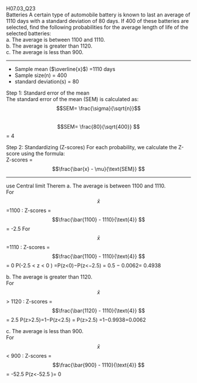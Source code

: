H07.03_Q23  
Batteries A certain type of automobile battery is known to last an average of 1110 days with a standard deviation of 80 days. 
If 400 of these batteries are selected, find the following probabilities for the average length of life of the selected batteries:  
a. The average is between 1100 and 1110.  
b. The average is greater than 1120.  
c. The average is less than 900.  

---
- Sample mean ($\overline{x}$) =1110 days
- Sample size(n) = 400
- standard deviation(s) = 80

Step 1: Standard error of the mean  
The standard error of the mean (SEM) is calculated as:  
$$SEM= \frac{\sigma}{\sqrt{n}}$$   
$$SEM= \frac{80}{\sqrt{400}} $$   = 4  

Step 2: Standardizing (Z-scores)
For each probability, we calculate the Z-score using the formula:  
Z-scores = $$\frac{\bar{x} - \mu}{\text{SEM}} $$  

---
use Central limit Therem 
a. The average is between 1100 and 1110.  
For $$\bar{x}$$ =1100 : Z-scores = $$\frac{\bar{1100} - 1110}{\text{4}} $$  = -2.5
For $$\bar{x}$$ =1110 : Z-scores = $$\frac{\bar{1100} - 1110}{\text{4}} $$  = 0
P(-2.5 < z < 0 ) =P(z<0)−P(z<−2.5) = 0.5 − 0.0062= 0.4938 

b. The average is greater than 1120.  
For $$\bar{x}$$ > 1120 : Z-scores = $$\frac{\bar{1120} - 1110}{\text{4}} $$  = 2.5
P(z>2.5)=1−P(z<2.5)  = P(z>2.5) =1−0.9938=0.0062


c. The average is less than 900.  
For $$\bar{x}$$ < 900  : Z-scores = $$\frac{\bar{900} - 1110}{\text{4}} $$  = -52.5
P(z<-52.5 )= 0 

  
